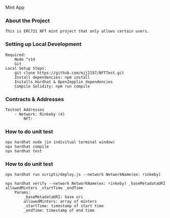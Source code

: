 Mint App

### About the Project

    This is ERC721 NFT mint project that only allows certain users.

### Setting up Local Development

    Required:
    	Node ^v14
    	Git
    Local Setup Steps:
    	git clone https://github.com/mjj2197/NFTTest.git
    	Install dependencies: npm install
    	Installs Hardhat & OpenZepplin dependencies
    	Compile Solidity: npm run compile

### Contracts & Addresses

    Testnet Addresses
    	- Network: Rinkeby (4)
    		NFT: 

### How to do unit test

    npx hardhat node (in indivitual terminal window)
    npx hardhat compile
    npx hardhat test

### How to do unit test

    npx hardhat run scripts/deploy.js --network NetworkName(ex: rinkeby)

    npx hardhat verify --network NetworkName(ex: rinkeby) _baseMetadataURI allowedMinters _startTime _endTime
        Params:
            _baseMetadataURI: base uri
            allowedMinters: array of minters
            _startTime: timestamp of start time
            _endTime: timestamp of end time
